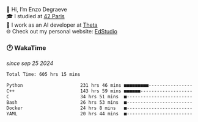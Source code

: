 👋 Hi, I’m Enzo Degraeve <br>
🎓 I studied at [42 Paris](https://42.fr/)<br>
💼 I work as an AI developer at [Theta](https://theta.mc/)<br>
🌐 Check out my personal website: [EdStudio](https://edstudio.fr/)

### 🕐 WakaTime
*since sep 25 2024*

<!--START_SECTION:waka-->

```txt
Total Time: 605 hrs 15 mins

Python                     231 hrs 46 mins ■■■■■■■■■----------------   36.85 %
C++                        143 hrs 59 mins ■■■■■■-------------------   22.89 %
C                          34 hrs 51 mins  ■------------------------   05.54 %
Bash                       26 hrs 53 mins  ■------------------------   04.28 %
Docker                     24 hrs 8 mins   ■------------------------   03.84 %
YAML                       20 hrs 44 mins  ■------------------------   03.30 %
```

<!--END_SECTION:waka-->
